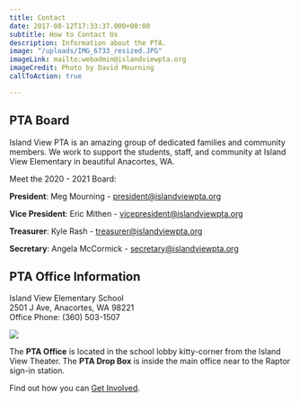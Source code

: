 ```yaml
---
title: Contact
date: 2017-08-12T17:33:37.000+00:00
subtitle: How to Contact Us
description: Information about the PTA.
image: "/uploads/IMG_6733_resized.JPG"
imageLink: mailto:webadmin@islandviewpta.org
imageCredit: Photo by David Mourning
callToAction: true

---
```

## PTA Board

Island View PTA is an amazing group of dedicated families and community members. We work to support the students, staff, and community at Island View Elementary in beautiful Anacortes, WA.

Meet the 2020 - 2021 Board:

**President**: Meg Mourning - 
[president@islandviewpta.org](mailto:president@islandviewpta.org)

**Vice President**: Eric Mithen - 
[vicepresident@islandviewpta.org](mailto:vicepresident@islandviewpta.org)

**Treasurer**: Kyle Rash - 
[treasurer@islandviewpta.org](mailto:treasurer@islandviewpta.org)

**Secretary**: Angela McCormick - 
[secretary@islandviewpta.org](mailto:secretary@islandviewpta.org)

## PTA Office Information

Island View Elementary School  
2501 J Ave, Anacortes, WA 98221  
Office Phone: (360) 503-1507

<img src="/uploads/20170828_160219.jpg" class=" forestry--none" style="float: none;">

The **PTA Office** is located in the school lobby kitty-corner from the Island View Theater. The **PTA Drop Box** is inside the main office near to the Raptor sign-in station.

Find out how you can [Get Involved](/get-involved/).
